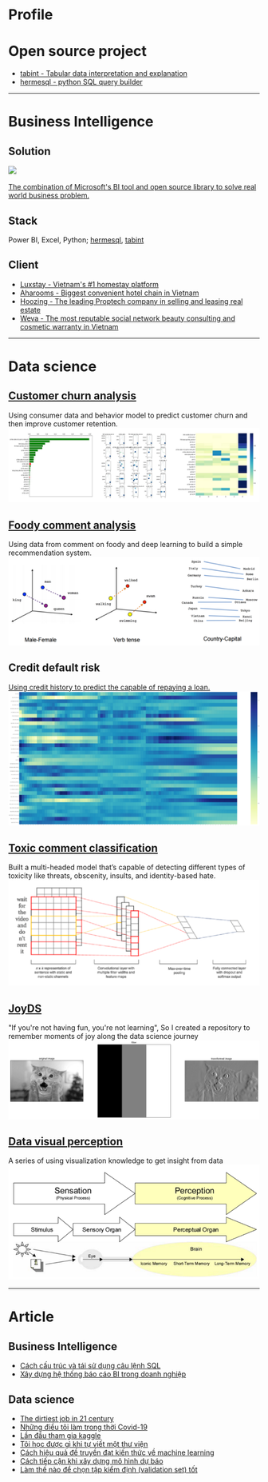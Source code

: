 # Profile

# Open source project
- [tabint - Tabular data interpretation and explanation](https://github.com/KienVu2368/tabint)
- [hermesql - python SQL query builder](https://github.com/KienVu2368/Hermesql)

_____
# Business Intelligence
## Solution
<img src="https://raw.githubusercontent.com/KienVu2368/kienvu2368.github.io/master/images/BI.png"/>

[The combination of Microsoft's BI tool and open source library to solve real world business problem.](https://medium.com/@kien.vu/x%C3%A2y-d%E1%BB%B1ng-h%E1%BB%87-th%E1%BB%91ng-b%C3%A1o-c%C3%A1o-bi-trong-doanh-nghi%E1%BB%87p-487ba7559fe8)



## Stack
Power BI, Excel, Python; [hermesql](https://github.com/KienVu2368/Hermesql), [tabint](https://github.com/KienVu2368/tabint)



## Client
- [Luxstay - Vietnam's #1 homestay platform](https://www.luxstay.com/vi/)
- [Aharooms - Biggest convenient hotel chain in Vietnam](https://aharooms.com/)
- [Hoozing - The leading Proptech company in selling and leasing real estate](https://www.hoozing.com/)
- [Weva - The most reputable social network beauty consulting and cosmetic warranty in Vietnam](https://weva.vn/)

____
# Data science

## [Customer churn analysis](https://medium.com/@kien.vu/d%E1%BB%B1-%C4%91o%C3%A1n-kh%C3%A1ch-h%C3%A0ng-r%E1%BB%9Di-b%E1%BB%8F-trong-ng%C3%A0nh-vi%E1%BB%85n-th%C3%B4ng-ph%E1%BA%A7n-2-5db819e64347)
Using consumer data and behavior model to predict customer churn and then improve customer retention.
<img src="images/customer_churn.png?raw=true"/>



## [Foody comment analysis](https://medium.com/@kien.vu/x%C3%A2y-d%E1%BB%B1ng-recommendation-system-%C4%91%C6%A1n-gi%E1%BA%A3n-v%E1%BB%9Bi-deep-learning-4bf665f39928)
Using data from comment on foody and deep learning to build a simple recommendation system.
<img src="images/foody.png?raw=true"/>



## Credit default risk 
[Using  credit history to predict the capable of repaying a loan.](https://medium.com/@kien.vu/d%E1%BB%B1-%C4%91o%C3%A1n-kh%E1%BA%A3-n%C4%83ng-ch%E1%BA%ADm-tr%E1%BA%A3-n%E1%BB%A3-d%E1%BB%B1a-tr%C3%AAn-h%C3%A0nh-vi-ti%C3%AAu-d%C3%B9ng-th%E1%BA%BB-t%C3%ADn-d%E1%BB%A5ng-d6e3ddcf3593)
<img src="images/credit_default.png?raw=true"/>



## [Toxic comment classification](https://medium.com/@kien.vu/l%E1%BA%A7n-%C4%91%E1%BA%A7u-tham-gia-kaggle-toxic-comment-classification-challenge-b106377576b3?source=your_stories_page---------------------------)
Built a multi-headed model that’s capable of detecting different types of toxicity like threats, obscenity, insults, and identity-based hate.
<img src="images/toxic_comment_classification.png?raw=true"/>



## [JoyDS](https://github.com/KienVu2368/JoyDS)
"If you're not having fun, you're not learning", So I created a repository to remember moments of joy along the data science journey
<img src="images/JoyDS.png?raw=true"/>



## [Data visual perception](https://github.com/KienVu2368/medium-blog)
A series of using visualization knowledge to get insight from data
<img src="images/visual_perception.png?raw=true"/>

____
# Article
## Business Intelligence
- [Cách cấu trúc và tái sử dụng câu lệnh SQL](https://medium.com/@kien.vu/c%C3%A1ch-c%E1%BA%A5u-tr%C3%BAc-v%C3%A0-t%C3%A1i-s%E1%BB%AD-d%E1%BB%A5ng-c%C3%A2u-l%E1%BB%87nh-sql-fc4868179c16)
- [Xây dựng hệ thống báo cáo BI trong doanh nghiệp](https://medium.com/@kien.vu/x%C3%A2y-d%E1%BB%B1ng-h%E1%BB%87-th%E1%BB%91ng-b%C3%A1o-c%C3%A1o-bi-trong-doanh-nghi%E1%BB%87p-487ba7559fe8)



## Data science
- [The dirtiest job in 21 century](https://medium.com/@kien.vu/the-dirtiest-job-in-21-century-111bf65fdd3e)
- [Những điều tôi làm trong thời Covid-19](https://medium.com/@kien.vu/nh%E1%BB%AFng-%C4%91i%E1%BB%81u-t%C3%B4i-l%C3%A0m-trong-th%E1%BB%9Di-covid-19-1136c45818af)
- [Lần đầu tham gia kaggle](https://medium.com/@kien.vu/l%E1%BA%A7n-%C4%91%E1%BA%A7u-tham-gia-kaggle-toxic-comment-classification-challenge-b106377576b3)
- [Tôi học được gì khi tự viết một thư viện](https://medium.com/@kien.vu/t%C3%B4i-h%E1%BB%8Dc-%C4%91%C6%B0%E1%BB%A3c-g%C3%AC-khi-t%E1%BB%B1-vi%E1%BA%BFt-m%E1%BB%99t-th%C6%B0-vi%E1%BB%87n-eae5fd0ee224)
- [Cách hiệu quả đề truyền đạt kiến thức về machine learning](https://medium.com/@kien.vu/c%C3%A1ch-hi%E1%BB%87u-qu%E1%BA%A3-%C4%91%E1%BB%81-truy%E1%BB%81n-%C4%91%E1%BA%A1t-ki%E1%BA%BFn-th%E1%BB%A9c-v%E1%BB%81-machine-learning-c95316c4ed5)
- [Cách tiếp cận khi xây dựng mô hình dự báo](https://medium.com/@kien.vu/c%C3%A1ch-ti%E1%BA%BFp-c%E1%BA%ADn-khi-x%C3%A2y-d%E1%BB%B1ng-m%C3%B4-h%C3%ACnh-d%E1%BB%B1-b%C3%A1o-d6402659f1c)
- [Làm thế nào để chọn tập kiểm định (validation set) tốt](https://medium.com/@kien.vu/l%C3%A0m-th%E1%BA%BF-n%C3%A0o-%C4%91%E1%BB%83-ch%E1%BB%8Dn-t%E1%BA%ADp-ki%E1%BB%83m-%C4%91%E1%BB%8Bnh-validation-set-t%E1%BB%91t-d6b7a8dbaaf54)

